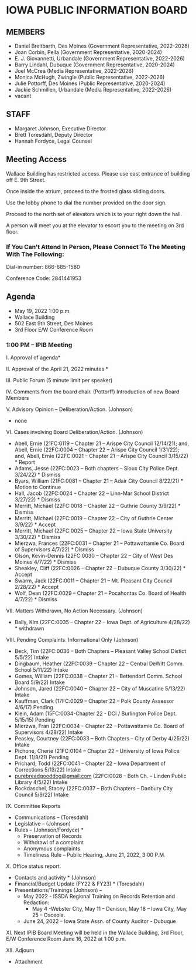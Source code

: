 # IOWA PUBLIC INFORMATION BOARD

## MEMBERS

- Daniel Breitbarth, Des Moines (Government Representative, 2022-2026)
- Joan Corbin, Pella (Government Representative, 2020-2024)
- E. J. Giovannetti, Urbandale (Government Representative, 2022-2026)
- Barry Lindahl, Dubuque (Government Representative, 2020-2024)
- Joel McCrea (Media Representative, 2022-2026)
- Monica McHugh, Zwingle (Public Representative, 2022-2026)
- Julie Pottorff, Des Moines (Public Representative, 2020-2024)
- Jackie Schmillen, Urbandale (Media Representative, 2022-2026)
- vacant

## STAFF

- Margaret Johnson, Executive Director
- Brett Toresdahl, Deputy Director
- Hannah Fordyce, Legal Counsel

## Meeting Access

Wallace Building has restricted access. Please use east entrance of building off E. 9th Street.

Once inside the atrium, proceed to the frosted glass sliding doors.

Use the lobby phone to dial the number provided on the door sign.

Proceed to the north set of elevators which is to your right down the hall.

A person will meet you at the elevator to escort you to the meeting on 3rd floor.

### If You Can’t Attend In Person, Please Connect To The Meeting With The Following:

Dial-in number: 866-685-1580     

Conference Code: 2841441953

## Agenda  

- May 19, 2022 1:00 p.m.
- Wallace Building
- 502 East 9th Street, Des Moines
- 3rd Floor E/W Conference Room

### 1:00 PM – IPIB Meeting

I.          Approval of agenda*

II.        Approval of the April 21, 2022 minutes *

III.       Public Forum (5 minute limit per speaker)

IV.       Comments from the board chair.  (Pottorff)   Introduction of new Board Members

V.        Advisory Opinion – Deliberation/Action. (Johnson)

- none      

VI.       Cases involving Board Deliberation/Action.  (Johnson)

- Abell, Ernie (21FC:0119 – Chapter 21 – Arispe City Council 12/14/21); and, Abell, Ernie (22FC:0004 – Chapter 22 – Arispe City Council 1/31/22); and, Abell, Ernie (22FC:0021 – Chapter 21 – Arispe City Council 3/15/22) * Report
- Adams, Jesse (22FC:0023 – Both chapters – Sioux City Police Dept. 3/24/22) * Dismiss
- Byars, William (21FC:0081 – Chapter 21 – Adair City Council 8/22/21) * Motion to Continue
- Hall, Jacob (22FC:0024 – Chapter 22 – Linn-Mar School District 3/27/22) * Dismiss
- Merritt, Michael (22FC:0018 – Chapter 22 – Guthrie County 3/9/22) * Dismiss
- Merritt, Michael (22FC:0019 – Chapter 22 – City of Guthrie Center 3/9/22) * Accept
- Merritt, Michael (22FC:0025 – Chapter 22 – Iowa State University 3/30/22) * Dismiss
- Mierzwa, Frances (22FC:0031 – Chapter 21 – Pottawattamie Co. Board of Supervisors 4/7/22) * Dismiss
- Olson, Kevin-Dennis (22FC:0030 – Chapter 22 – City of West Des Moines 4/7/22) * Dismiss
- Sheakley, Cliff (22FC:0026 – Chapter 22 – Dubuque County 3/30/22) * Accept
- Swarm, Jack (22FC:0011 – Chapter 21 – Mt. Pleasant City Council 2/28/22) * Accept
- Wolf, Dean (22FC:0029 – Chapter 21 – Pocahontas Co. Board of Health 4/7/22) * Dismiss

VII.        Matters Withdrawn, No Action Necessary. (Johnson)

- Bally, Kim (22FC:0035 – Chapter 22 – Iowa Dept. of Agriculture 4/28/22) * withdrawn

VIII.       Pending Complaints.  Informational Only (Johnson)

- Beck, Tim (22FC:0036 – Both Chapters – Pleasant Valley School Distict 5/5/22) Intake
- Dingbaum, Heather (22FC:0039 – Chapter 22 – Central DeWitt Comm. School 5/11/22) Intake
- Gomes, William (22FC:0038 – Chapter 21 – Bettendorf Comm. School Board 5/9/22) Intake
- Johnson, Jared (22FC:0040 – Chapter 22 – City of Muscatine 5/13/22) Intake
- Kauffman, Clark (17FC:0029 – Chapter 22 – Polk County Assessor 4/6/17) Pending
- Klein, Adam (15FC:0034-Chapter 22 - DCI / Burlington Police Dept. 5/15/15) Pending
- Mierzwa, Fran (22FC:0034 – Chapter 22 – Pottawattamie Co. Board of Supervisors 4/28/22) Intake
- Peasley, Courtney (22FC:0033 – Both Chapters – City of Derby 4/25/22) Intake
- Pichone, Cherie (21FC:0104 – Chapter 22 – University of Iowa Police Dept. 11/9/21) Pending
- Prichard, Todd (22FC:0041 – Chapter 22 – Iowa Department of Corrections 5/13/22) Intake
- purebreadgooddog@gmail.com (22FC:0028 – Both Ch. – Linden Public Library 4/5/22) Intake
- Rockdaschel, Stacey (22FC:0037 – Both Chapters – Danbury City Council 5/9/22) Intake

IX.          Committee Reports                                                                         

- Communications – (Toresdahl)
- Legislative – (Johnson) 
- Rules – (Johnson/Fordyce) *
    - Preservation of Records
    - Withdrawl of a complaint
    - Anonymous complaints
    - Timeliness Rule – Public Hearing, June 21, 2022, 3:00 P.M.

X.           Office status report.

- Contacts and activity * (Johnson)                                                       
- Financial/Budget Update (FY22 & FY23) * (Toresdahl)
- Presentations/Trainings (Johnson) –   
    - May 2022 - ISSDA Regional Training on Records Retention and Redaction:
        - May 4 -Webster City, May 11 – Denison, May 18 – Iowa City, May 25 – Osceola.
    - June 24, 2022 – Iowa State Assn. of County Auditor - Dubuque

XI.       Next IPIB Board Meeting will be held in the Wallace Building, 3rd Floor, E/W Conference Room  June 16, 2022 at 1:00 p.m.

XII.      Adjourn                      

* Attachment
